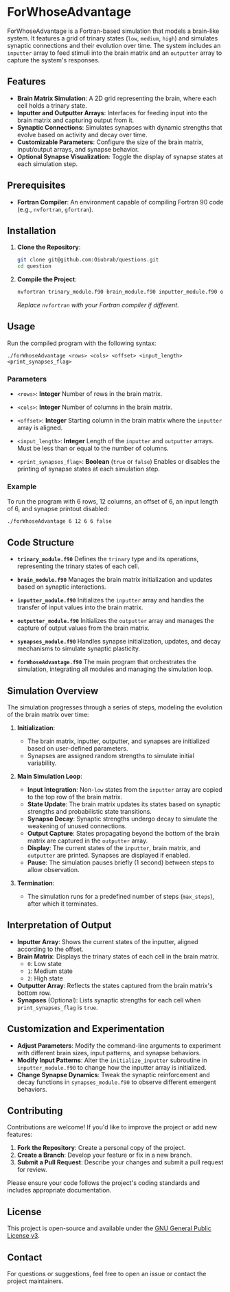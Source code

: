 # ForWhoseAdvantage

ForWhoseAdvantage is a Fortran-based simulation that models a brain-like system. It features a grid of trinary states (`low`, `medium`, `high`) and simulates synaptic connections and their evolution over time. The system includes an `inputter` array to feed stimuli into the brain matrix and an `outputter` array to capture the system's responses.

## Features

- **Brain Matrix Simulation**: A 2D grid representing the brain, where each cell holds a trinary state.
- **Inputter and Outputter Arrays**: Interfaces for feeding input into the brain matrix and capturing output from it.
- **Synaptic Connections**: Simulates synapses with dynamic strengths that evolve based on activity and decay over time.
- **Customizable Parameters**: Configure the size of the brain matrix, input/output arrays, and synapse behavior.
- **Optional Synapse Visualization**: Toggle the display of synapse states at each simulation step.

## Prerequisites

- **Fortran Compiler**: An environment capable of compiling Fortran 90 code (e.g., `nvfortran`, `gfortran`).

## Installation

1. **Clone the Repository**:

    ```bash
    git clone git@github.com:Oiubrab/questions.git
    cd question
    ```

2. **Compile the Project**:

    ```bash
    nvfortran trinary_module.f90 brain_module.f90 inputter_module.f90 outputter_module.f90 synapses_module.f90 forWhoseAdvantage.f90 -o forWhoseAdvantage
    ```

    *Replace `nvfortran` with your Fortran compiler if different.*

## Usage

Run the compiled program with the following syntax:

    ./forWhoseAdvantage <rows> <cols> <offset> <input_length> <print_synapses_flag>

### Parameters

- `<rows>`: **Integer**
  Number of rows in the brain matrix.

- `<cols>`: **Integer**
  Number of columns in the brain matrix.

- `<offset>`: **Integer**
  Starting column in the brain matrix where the `inputter` array is aligned.

- `<input_length>`: **Integer**
  Length of the `inputter` and `outputter` arrays. Must be less than or equal to the number of columns.

- `<print_synapses_flag>`: **Boolean** (`true` or `false`)
  Enables or disables the printing of synapse states at each simulation step.

### Example

To run the program with 6 rows, 12 columns, an offset of 6, an input length of 6, and synapse printout disabled:

    ./forWhoseAdvantage 6 12 6 6 false

## Code Structure

- **`trinary_module.f90`**
  Defines the `trinary` type and its operations, representing the trinary states of each cell.

- **`brain_module.f90`**
  Manages the brain matrix initialization and updates based on synaptic interactions.

- **`inputter_module.f90`**
  Initializes the `inputter` array and handles the transfer of input values into the brain matrix.

- **`outputter_module.f90`**
  Initializes the `outputter` array and manages the capture of output values from the brain matrix.

- **`synapses_module.f90`**
  Handles synapse initialization, updates, and decay mechanisms to simulate synaptic plasticity.

- **`forWhoseAdvantage.f90`**
  The main program that orchestrates the simulation, integrating all modules and managing the simulation loop.

## Simulation Overview

The simulation progresses through a series of steps, modeling the evolution of the brain matrix over time:

1. **Initialization**:
   - The brain matrix, inputter, outputter, and synapses are initialized based on user-defined parameters.
   - Synapses are assigned random strengths to simulate initial variability.

2. **Main Simulation Loop**:
   - **Input Integration**: Non-`low` states from the `inputter` array are copied to the top row of the brain matrix.
   - **State Update**: The brain matrix updates its states based on synaptic strengths and probabilistic state transitions.
   - **Synapse Decay**: Synaptic strengths undergo decay to simulate the weakening of unused connections.
   - **Output Capture**: States propagating beyond the bottom of the brain matrix are captured in the `outputter` array.
   - **Display**: The current states of the `inputter`, brain matrix, and `outputter` are printed. Synapses are displayed if enabled.
   - **Pause**: The simulation pauses briefly (1 second) between steps to allow observation.

3. **Termination**:
   - The simulation runs for a predefined number of steps (`max_steps`), after which it terminates.

## Interpretation of Output

- **Inputter Array**: Shows the current states of the inputter, aligned according to the offset.
- **Brain Matrix**: Displays the trinary states of each cell in the brain matrix.
  - `0`: Low state
  - `1`: Medium state
  - `2`: High state
- **Outputter Array**: Reflects the states captured from the brain matrix's bottom row.
- **Synapses** (Optional): Lists synaptic strengths for each cell when `print_synapses_flag` is `true`.

## Customization and Experimentation

- **Adjust Parameters**: Modify the command-line arguments to experiment with different brain sizes, input patterns, and synapse behaviors.
- **Modify Input Patterns**: Alter the `initialize_inputter` subroutine in `inputter_module.f90` to change how the inputter array is initialized.
- **Change Synapse Dynamics**: Tweak the synaptic reinforcement and decay functions in `synapses_module.f90` to observe different emergent behaviors.

## Contributing

Contributions are welcome! If you'd like to improve the project or add new features:

1. **Fork the Repository**: Create a personal copy of the project.
2. **Create a Branch**: Develop your feature or fix in a new branch.
3. **Submit a Pull Request**: Describe your changes and submit a pull request for review.

Please ensure your code follows the project's coding standards and includes appropriate documentation.

## License

This project is open-source and available under the [GNU General Public License v3](LICENSE).

## Contact

For questions or suggestions, feel free to open an issue or contact the project maintainers.
